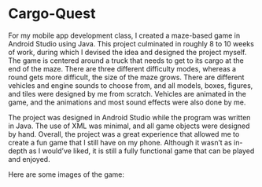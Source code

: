 # Cargo-Quest
For my mobile app development class, I created a maze-based game in Android Studio using Java. This project culminated in roughly 8 to 10 weeks of work, during which I devised the idea and designed the project myself. The game is centered around a truck that needs to get to its cargo at the end of the maze. There are three different difficulty modes, whereas a round gets more difficult, the size of the maze grows. There are different vehicles and engine sounds to choose from, and all models, boxes, figures, and tiles were designed by me from scratch. Vehicles are animated in the game, and the animations and most sound effects were also done by me.

The project was designed in Android Studio while the program was written in Java. The use of XML was minimal, and all game objects were designed by hand. Overall, the project was a great experience that allowed me to create a fun game that I still have on my phone. Although it wasn’t as in-depth as I would’ve liked, it is still a fully functional game that can be played and enjoyed.

Here are some images of the game:
